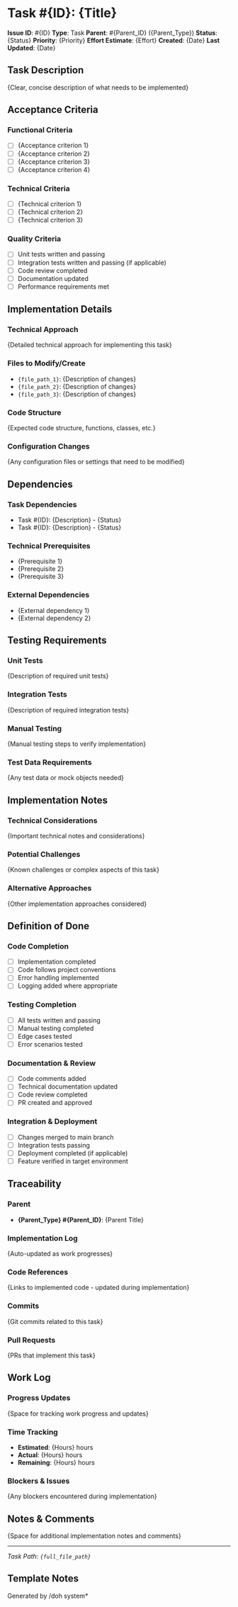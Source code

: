 # Task #{ID}: {Title}

**Issue ID**: #{ID} **Type**: Task **Parent**: #{Parent_ID} ({Parent_Type}) **Status**: {Status} **Priority**:
{Priority} **Effort Estimate**: {Effort} **Created**: {Date} **Last Updated**: {Date}

## Task Description

{Clear, concise description of what needs to be implemented}

## Acceptance Criteria

### Functional Criteria

- [ ] {Acceptance criterion 1}
- [ ] {Acceptance criterion 2}
- [ ] {Acceptance criterion 3}
- [ ] {Acceptance criterion 4}

### Technical Criteria

- [ ] {Technical criterion 1}
- [ ] {Technical criterion 2}
- [ ] {Technical criterion 3}

### Quality Criteria

- [ ] Unit tests written and passing
- [ ] Integration tests written and passing (if applicable)
- [ ] Code review completed
- [ ] Documentation updated
- [ ] Performance requirements met

## Implementation Details

### Technical Approach

{Detailed technical approach for implementing this task}

### Files to Modify/Create

- `{file_path_1}`: {Description of changes}
- `{file_path_2}`: {Description of changes}
- `{file_path_3}`: {Description of changes}

### Code Structure

{Expected code structure, functions, classes, etc.}

### Configuration Changes

{Any configuration files or settings that need to be modified}

## Dependencies

### Task Dependencies

- Task #{ID}: {Description} - {Status}
- Task #{ID}: {Description} - {Status}

### Technical Prerequisites

- {Prerequisite 1}
- {Prerequisite 2}
- {Prerequisite 3}

### External Dependencies

- {External dependency 1}
- {External dependency 2}

## Testing Requirements

### Unit Tests

{Description of required unit tests}

### Integration Tests

{Description of required integration tests}

### Manual Testing

{Manual testing steps to verify implementation}

### Test Data Requirements

{Any test data or mock objects needed}

## Implementation Notes

### Technical Considerations

{Important technical notes and considerations}

### Potential Challenges

{Known challenges or complex aspects of this task}

### Alternative Approaches

{Other implementation approaches considered}

## Definition of Done

### Code Completion

- [ ] Implementation completed
- [ ] Code follows project conventions
- [ ] Error handling implemented
- [ ] Logging added where appropriate

### Testing Completion

- [ ] All tests written and passing
- [ ] Manual testing completed
- [ ] Edge cases tested
- [ ] Error scenarios tested

### Documentation & Review

- [ ] Code comments added
- [ ] Technical documentation updated
- [ ] Code review completed
- [ ] PR created and approved

### Integration & Deployment

- [ ] Changes merged to main branch
- [ ] Integration tests passing
- [ ] Deployment completed (if applicable)
- [ ] Feature verified in target environment

## Traceability

### Parent

- **{Parent_Type} #{Parent_ID}**: {Parent Title}

### Implementation Log

{Auto-updated as work progresses}

### Code References

{Links to implemented code - updated during implementation}

### Commits

{Git commits related to this task}

### Pull Requests

{PRs that implement this task}

## Work Log

### Progress Updates

{Space for tracking work progress and updates}

### Time Tracking

- **Estimated**: {Hours} hours
- **Actual**: {Hours} hours
- **Remaining**: {Hours} hours

### Blockers & Issues

{Any blockers encountered during implementation}

## Notes & Comments

{Space for additional implementation notes and comments}

---

_Task Path: `{full_file_path}`_

## Template Notes

Generated by /doh system\*
